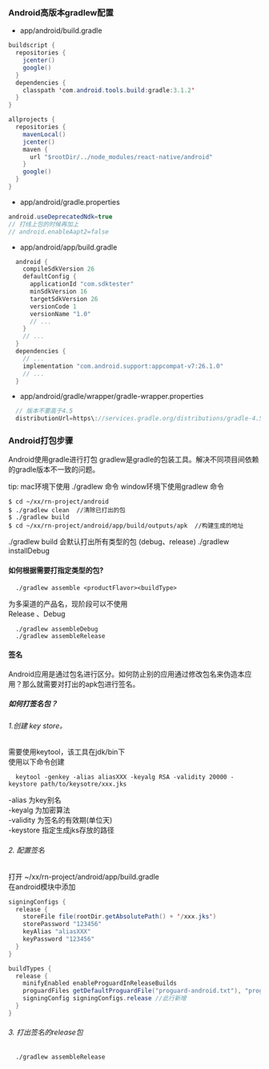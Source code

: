 
### Android高版本gradlew配置

- app/android/build.gradle

``` java
buildscript {
  repositories {
    jcenter()
    google()
  }
  dependencies {
    classpath 'com.android.tools.build:gradle:3.1.2'
  }
}

allprojects {
  repositories {
    mavenLocal()
    jcenter()
    maven {
      url "$rootDir/../node_modules/react-native/android"
    }
    google()
  }
}
```

- app/android/gradle.properties

``` java
android.useDeprecatedNdk=true
// 打线上包的时候再加上
// android.enableAapt2=false
```

- app/android/app/build.gradle

``` java
  android {
    compileSdkVersion 26
    defaultConfig {
      applicationId "com.sdktester"
      minSdkVersion 16
      targetSdkVersion 26
      versionCode 1
      versionName "1.0"
      // ...
    }
    // ...
  }
  dependencies {
    // ...
    implementation "com.android.support:appcompat-v7:26.1.0"
    // ...
  }
```

- app/android/gradle/wrapper/gradle-wrapper.properties

``` java
  // 版本不要高于4.5
  distributionUrl=https\://services.gradle.org/distributions/gradle-4.5-all.zip
```

### Android打包步骤

Android使用gradle进行打包
gradlew是gradle的包装工具。解决不同项目间依赖的gradle版本不一致的问题。  

tip: mac环境下使用 ./gradlew 命令  window环境下使用gradlew 命令

``` shell
$ cd ~/xx/rn-project/android
$ ./gradlew clean  //清除已打出的包
$ ./gradlew build  
$ cd ~/xx/rn-project/android/app/build/outputs/apk  //构建生成的地址

```

./gradlew build 会默认打出所有类型的包 (debug、release)
./gradlew installDebug


#### 如何根据需要打指定类型的包?

``` shell
  ./gradlew assemble <productFlavor><buildType>  
```

<productFlavor> 为多渠道的产品名，现阶段可以不使用  
<buildType> Release 、Debug

``` shell
  ./gradlew assembleDebug
  ./gradlew assembleRelease
```

#### 签名
Android应用是通过包名进行区分。如何防止别的应用通过修改包名来伪造本应用？那么就需要对打出的apk包进行签名。

##### 如何打签名包？

###### 1.创建 key store。  
需要使用keytool，该工具在jdk/bin下  
使用以下命令创建

``` shell
  keytool -genkey -alias aliasXXX -keyalg RSA -validity 20000 -keystore path/to/keysotre/xxx.jks 
```

-alias 为key别名  
-keyalg 为加密算法   
-validity 为签名的有效期(单位天)   
-keystore 指定生成jks存放的路径


###### 2. 配置签名

打开 ~/xx/rn-project/android/app/build.gradle  
在android模块中添加

``` java
signingConfigs {
  release {
    storeFile file(rootDir.getAbsolutePath() + '/xxx.jks')
    storePassword "123456"
    keyAlias "aliasXXX"
    keyPassword "123456"
  }
}

buildTypes {
  release {
    minifyEnabled enableProguardInReleaseBuilds
    proguardFiles getDefaultProguardFile("proguard-android.txt"), "proguard-rules.pro"
    signingConfig signingConfigs.release //此行新增
  }
}
```

###### 3. 打出签名的release包

``` shell
  ./gradlew assembleRelease
```
